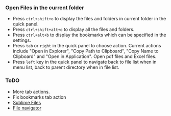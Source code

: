 ### Open Files in the current folder

- Press `ctrl+shift+o` to display the files and folders in current 
folder in the quick panel. 
- Press `ctrl+shift+alt+o` to display all the files and folders.
- Press `ctrl+alt+b` to display the bookmarks which can be specified in the settings.
- Press `tab` or `right` in the quick panel to choose action. Current 
actions include "Open in Explorer", "Copy Path to Clipboard", "Copy Name
to Clipboard" and "Open in Application". Open pdf files and Excel files.
- Press `left` key in the quick panel to navigate back to file list when
in menu list, back to parent directory when in file list.

### ToDO

- More tab actions.
- Fix bookmarks tab action
- [Sublime Files](https://packagecontrol.io/packages/Sublime%20Files)
- [File navigator](https://packagecontrol.io/packages/File%20Navigator)